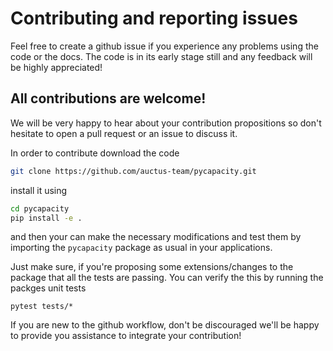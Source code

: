 # Contributing and reporting issues

Feel free to create a github issue if you experience any problems using the code or the docs. The code is in its early stage still and any feedback will be highly appreciated!

## All contributions are welcome! 

We will be very happy to hear about your contribution propositions so don't hesitate to open a pull request or an issue to discuss it.

In order to contribute download the code 
```sh
git clone https://github.com/auctus-team/pycapacity.git
```
install it using 
```sh
cd pycapacity
pip install -e .
```
and then your can make the necessary modifications and test them by importing the `pycapacity` package as usual in your applications.

Just make sure, if you're proposing some extensions/changes to the package that all the tests are passing. 
You can verify the this by running the packges unit tests
```shell 
pytest tests/*
```
If you are new to the github workflow, don't be discouraged we'll be happy to provide you assistance to integrate your contribution!
